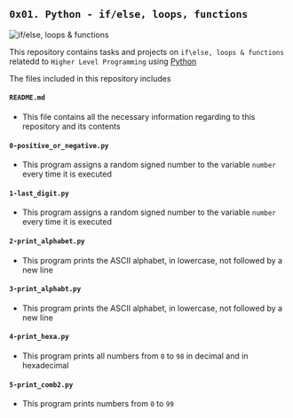 ## `0x01. Python - if/else, loops, functions`

![if/else, loops & functions](https://s3.amazonaws.com/intranet-projects-files/holbertonschool-higher-level_programming+/233/code.png)

This repository contains tasks and projects on `if\else, loops & functions` relatedd to `Higher Level Programming` using [Python](https://en.wikipedia.org/wiki/Python_(programming_language))

The files included in this repository includes

#### `README.md`
  - This file contains all the necessary information regarding to this repository and its contents
#### `0-positive_or_negative.py`
  - This program assigns a random signed number to the variable `number` every time it is executed
#### `1-last_digit.py`
  - This program assigns a random signed number to the variable `number` every time it is executed 
#### `2-print_alphabet.py`
  - This program prints the ASCII alphabet, in lowercase, not followed by a new line
#### `3-print_alphabt.py`
  - This program prints the ASCII alphabet, in lowercase, not followed by a new line
#### `4-print_hexa.py`
  - This program prints all numbers from `0` to `98` in decimal and in hexadecimal
#### `5-print_comb2.py`
  - This program prints numbers from `0` to `99`
